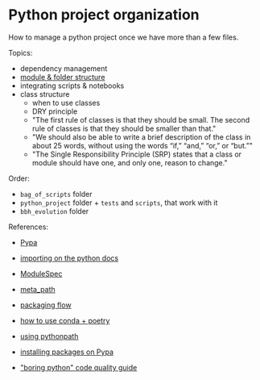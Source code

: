 # Python project organization

How to manage a python project once we have more than a
few files. 

Topics:

- dependency management
- [module & folder structure](https://docs.python-guide.org/writing/structure/#modules)
- integrating scripts & notebooks
- class structure
    - when to use classes
    - DRY principle
    - "The first rule of classes is that they should be small. The second rule of classes is that 
    they should be smaller than that."
    - "We should also be able to write a brief description of the class in about 25 words,
    without using the words “if,” “and,” “or,” or “but.”"
    - "The Single Responsibility Principle (SRP) states that a class or module should have one,
    and only one, reason to change."

Order:

- `bag_of_scripts` folder
- `python_project` folder + `tests` and `scripts`, that work with it
- `bbh_evolution` folder

References:

- [Pypa](https://www.pypa.io/en/latest/)
- [importing on the python docs](https://docs.python.org/3/reference/import.html)
- [ModuleSpec](https://docs.python.org/3/library/importlib.html#importlib.machinery.ModuleSpec)
- [meta_path](https://docs.python.org/3/library/sys.html#sys.meta_path)
- [packaging flow](https://packaging.python.org/en/latest/flow/)

- [how to use conda + poetry](https://stackoverflow.com/questions/70851048/does-it-make-sense-to-use-conda-poetry)
- [using pythonpath](https://bic-berkeley.github.io/psych-214-fall-2016/using_pythonpath.html)
- [installing packages on Pypa](https://packaging.python.org/en/latest/tutorials/installing-packages/)
- ["boring python" code quality guide](https://www.b-list.org/weblog/2022/dec/19/boring-python-code-quality/)